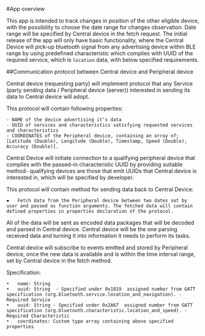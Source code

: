 #App overview

This app is intended to track changes in position of the other eligible device, with the possibility to choose the date range for changes observation. Date range will be specified by Central device in the fetch request. The initial release of the app will only have basic functionality, where the Central Device will pick-up bluetooth signal from any advertising device within BLE range by using predefined characteristic which complies with UUID of the required service, which is `location` data, with below specified requirements.

##Communication protocol between Central device and Peripheral device 

Central device (requesting party) will implement protocol that any Service (party sending data / Peripheral device (server)) interested in sending its data to Central device will adopt.

This protocol will contain following properties:

	- NAME of the device advertising it’s data
	- UUID of services and characteristics satisfying requested services and characteristics
	- COORDINATES of the Peripheral device, containing an array of; [Latitude (Double), Longitude (Double), Timestamp, Speed (Double), Accuracy (Double)].

Central Device will initiate connection to a qualifying peripheral device that complies with the passed-in characteristic UUID by providing suitable method- qualifying devices are those that emit UUIDs that Central device is interested in, which will be specified by developer.

This protocol will contain method for sending data back to Central Device:

	▪	Fetch data from the Peripheral device between two dates set by user and passed as function arguments. The fetched data will contain defined properties in properties declaration of the protocol.

All of the data will be sent as encoded data packages that will be decoded and parsed in Central device.
Central device will be the one parsing received data and turning it into information it needs to perform its tasks.

Central device will subscribe to events emitted and stored by Peripheral device, once the new data is available and is within the time interval range, set by Central device in the fetch method. 

Specification:

	•	name: String
	•	uuid: String  - Specified under 0x1819  assigned number from GATT specification (org.bluetooth.service.location_and_navigation). -  Required Service
	•	uuid: String - Specified under 0x2A67  assigned number from GATT specification (org.bluetooth.characteristic.location_and_speed). - Required Characteristic
	•	coordinates: Custom type array containing above specified properties
	

